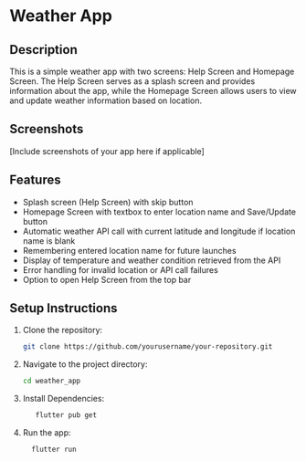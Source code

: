 # Weather App

## Description

This is a simple weather app with two screens: Help Screen and Homepage Screen. The Help Screen serves as a splash screen and provides information about the app, while the Homepage Screen allows users to view and update weather information based on location.

## Screenshots

[Include screenshots of your app here if applicable]

## Features

- Splash screen (Help Screen) with skip button
- Homepage Screen with textbox to enter location name and Save/Update button
- Automatic weather API call with current latitude and longitude if location name is blank
- Remembering entered location name for future launches
- Display of temperature and weather condition retrieved from the API
- Error handling for invalid location or API call failures
- Option to open Help Screen from the top bar

## Setup Instructions

1. Clone the repository:

   ```bash
   git clone https://github.com/yourusername/your-repository.git
2. Navigate to the project directory:

   ```bash
   cd weather_app

3. Install Dependencies:

    ```bash
       flutter pub get
4. Run the app:

   ```bash
     flutter run
